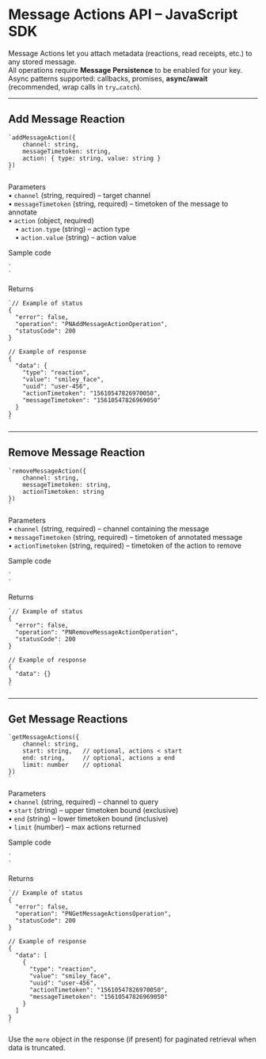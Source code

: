# Message Actions API – JavaScript SDK

Message Actions let you attach metadata (reactions, read receipts, etc.) to any stored message.  
All operations require **Message Persistence** to be enabled for your key.  
Async patterns supported: callbacks, promises, **async/await** (recommended, wrap calls in `try…catch`).

---

## Add Message Reaction

```
`addMessageAction({  
    channel: string,  
    messageTimetoken: string,  
    action: { type: string, value: string }  
})  
`
```

Parameters  
• `channel` (string, required) – target channel  
• `messageTimetoken` (string, required) – timetoken of the message to annotate  
• `action` (object, required)  
 • `action.type` (string) – action type  
 • `action.value` (string) – action value  

Sample code  

```
`  
`
```

Returns  

```
`// Example of status  
{  
  "error": false,  
  "operation": "PNAddMessageActionOperation",  
  "statusCode": 200  
}  

// Example of response  
{  
  "data": {  
    "type": "reaction",  
    "value": "smiley_face",  
    "uuid": "user-456",  
    "actionTimetoken": "15610547826970050",  
    "messageTimetoken": "15610547826969050"  
  }  
}  
`
```

---

## Remove Message Reaction

```
`removeMessageAction({  
    channel: string,  
    messageTimetoken: string,  
    actionTimetoken: string  
})  
`
```

Parameters  
• `channel` (string, required) – channel containing the message  
• `messageTimetoken` (string, required) – timetoken of annotated message  
• `actionTimetoken` (string, required) – timetoken of the action to remove  

Sample code  

```
`  
`
```

Returns  

```
`// Example of status  
{  
  "error": false,  
  "operation": "PNRemoveMessageActionOperation",  
  "statusCode": 200  
}  

// Example of response  
{  
  "data": {}  
}  
`
```

---

## Get Message Reactions

```
`getMessageActions({  
    channel: string,  
    start: string,   // optional, actions < start  
    end: string,     // optional, actions ≥ end  
    limit: number    // optional  
})  
`
```

Parameters  
• `channel` (string, required) – channel to query  
• `start` (string) – upper timetoken bound (exclusive)  
• `end` (string) – lower timetoken bound (inclusive)  
• `limit` (number) – max actions returned  

Sample code  

```
`  
`
```

Returns  

```
`// Example of status  
{  
  "error": false,  
  "operation": "PNGetMessageActionsOperation",  
  "statusCode": 200  
}  

// Example of response  
{  
  "data": [  
    {  
      "type": "reaction",  
      "value": "smiley_face",  
      "uuid": "user-456",  
      "actionTimetoken": "15610547826970050",  
      "messageTimetoken": "15610547826969050"  
    }  
  ]  
}  
`
```

Use the `more` object in the response (if present) for paginated retrieval when data is truncated.